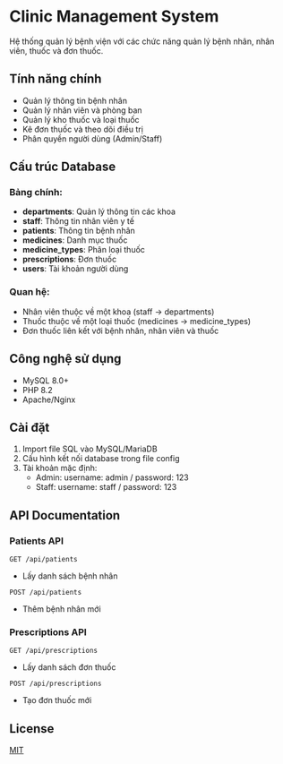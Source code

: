 # Clinic Management System

Hệ thống quản lý bệnh viện với các chức năng quản lý bệnh nhân, nhân viên, thuốc và đơn thuốc.

## Tính năng chính

- Quản lý thông tin bệnh nhân
- Quản lý nhân viên và phòng ban
- Quản lý kho thuốc và loại thuốc
- Kê đơn thuốc và theo dõi điều trị
- Phân quyền người dùng (Admin/Staff)

## Cấu trúc Database

### Bảng chính:

- **departments**: Quản lý thông tin các khoa
- **staff**: Thông tin nhân viên y tế
- **patients**: Thông tin bệnh nhân
- **medicines**: Danh mục thuốc
- **medicine_types**: Phân loại thuốc
- **prescriptions**: Đơn thuốc
- **users**: Tài khoản người dùng

### Quan hệ:

- Nhân viên thuộc về một khoa (staff -> departments)
- Thuốc thuộc về một loại thuốc (medicines -> medicine_types)
- Đơn thuốc liên kết với bệnh nhân, nhân viên và thuốc

## Công nghệ sử dụng

- MySQL 8.0+
- PHP 8.2
- Apache/Nginx

## Cài đặt

1. Import file SQL vào MySQL/MariaDB
2. Cấu hình kết nối database trong file config
3. Tài khoản mặc định:
   - Admin: username: admin / password: 123
   - Staff: username: staff / password: 123

## API Documentation

### Patients API

`GET /api/patients`

- Lấy danh sách bệnh nhân

`POST /api/patients`

- Thêm bệnh nhân mới

### Prescriptions API

`GET /api/prescriptions`

- Lấy danh sách đơn thuốc

`POST /api/prescriptions`

- Tạo đơn thuốc mới

## License

[MIT](https://choosealicense.com/licenses/mit/)
